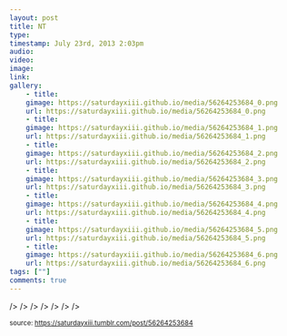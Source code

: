 ```yaml
---
layout: post
title: NT
type: 
timestamp: July 23rd, 2013 2:03pm
audio: 
video: 
image: 
link: 
gallery:
	- title: 
	gimage: https://saturdayxiii.github.io/media/56264253684_0.png
	url: https://saturdayxiii.github.io/media/56264253684_0.png
	- title: 
	gimage: https://saturdayxiii.github.io/media/56264253684_1.png
	url: https://saturdayxiii.github.io/media/56264253684_1.png
	- title: 
	gimage: https://saturdayxiii.github.io/media/56264253684_2.png
	url: https://saturdayxiii.github.io/media/56264253684_2.png
	- title: 
	gimage: https://saturdayxiii.github.io/media/56264253684_3.png
	url: https://saturdayxiii.github.io/media/56264253684_3.png
	- title: 
	gimage: https://saturdayxiii.github.io/media/56264253684_4.png
	url: https://saturdayxiii.github.io/media/56264253684_4.png
	- title: 
	gimage: https://saturdayxiii.github.io/media/56264253684_5.png
	url: https://saturdayxiii.github.io/media/56264253684_5.png
	- title: 
	gimage: https://saturdayxiii.github.io/media/56264253684_6.png
	url: https://saturdayxiii.github.io/media/56264253684_6.png
tags: [""]
comments: true
---
```


 />
 />
 />
 />
 />
 />
 />
  
<small>source: https://saturdayxiii.tumblr.com/post/56264253684</small>